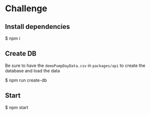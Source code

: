 # Challenge

## Install dependencies

$ npm i

## Create DB

Be sure to have the `demoPumpDayData.csv` in `packages/api` to create the database and load the data

$ npm run create-db

## Start

$ npm start

